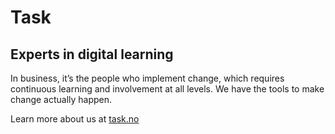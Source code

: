 # Task

## Experts in digital learning

In business, it’s the people who implement change, which requires continuous learning and involvement at all levels. We have the tools to make change actually happen.

Learn more about us at [task.no](https://task.no)
